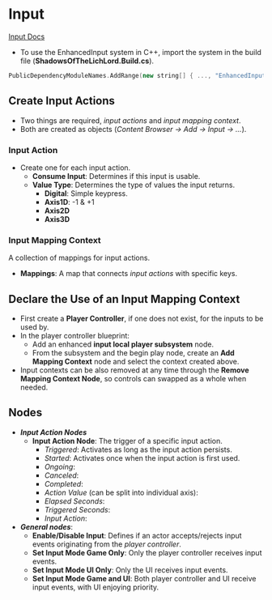 # Input

[Input Docs](https://docs.unrealengine.com/5.1/en-US/enhanced-input-in-unreal-engine/)

- To use the EnhancedInput system in C++, import the system in the build file (**ShadowsOfTheLichLord.Build.cs**).

```c++
PublicDependencyModuleNames.AddRange(new string[] { ..., "EnhancedInput" });
```

## Create Input Actions

- Two things are required, _input actions_ and _input mapping context_.
- Both are created as objects (_Content Browser -> Add -> Input -> ..._).

### Input Action

- Create one for each input action.
  - **Consume Input**: Determines if this input is usable.
  - **Value Type**: Determines the type of values the input returns.
    - **Digital**: Simple keypress.
    - **Axis1D**: -1 & +1
    - **Axis2D**
    - **Axis3D**

### Input Mapping Context

A collection of mappings for input actions.

- **Mappings**: A map that connects _input actions_ with specific keys.

## Declare the Use of an Input Mapping Context

- First create a **Player Controller**, if one does not exist, for the inputs to be used by.
- In the player controller blueprint:
  - Add an enhanced **input local player subsystem** node.
  - From the subsystem and the begin play node, create an **Add Mapping Context** node and select the context created above.
- Input contexts can be also removed at any time through the **Remove Mapping Context Node**, so controls can swapped as a whole when needed.

## Nodes

- **_Input Action Nodes_**
  - **Input Action Node**: The trigger of a specific input action.
    - _Triggered_: Activates as long as the input action persists.
    - _Started_: Activates once when the input action is first used.
    - _Ongoing_:
    - _Canceled_:
    - _Completed_:
    - _Action Value_ (can be split into individual axis):
    - _Elapsed Seconds_:
    - _Triggered Seconds_:
    - _Input Action_:
- **_General nodes_**:
  - **Enable/Disable Input**: Defines if an actor accepts/rejects input events originating from the _player controller_.
  - **Set Input Mode Game Only**: Only the player controller receives input events.
  - **Set Input Mode UI Only**: Only the UI receives input events.
  - **Set Input Mode Game and UI**: Both player controller and UI receive input events, with UI enjoying priority.
